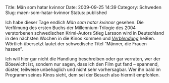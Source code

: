 Title: Män som hatar kvinnor
Date: 2009-09-25 14:39
Category: Schweden
Slug: maen-som-hatar-kvinnor
Status: published

Ich habe dieser Tage endlich *Män som hatar kvinnor* gesehen. Die
Verfilmung des ersten Buchs der Millennium-Trilogie des 2004
verstorbenen schwedischen Krimi-Autors Stieg Larsson wird in Deutschland
in den nächsten Wochen in die Kinos kommen und
[*Verblendung*](http://de.wikipedia.org/wiki/Verblendung_%28Film%29)
heißen. Wörtlich übersetzt lautet der schwedische Titel “Männer, die
Frauen hassen”.

Ich will hier gar nicht die Handlung beschreiben oder gar verraten, wer
der Bösewicht ist, sondern nur sagen, dass ich den Film gut fand –
spannend, düster, teilweise unbehaglich und nicht sehr vorhersagbar. Wer
ihn bald im Programm seines Kinos sieht, dem sei der Besuch also hiermit
empfohlen.


